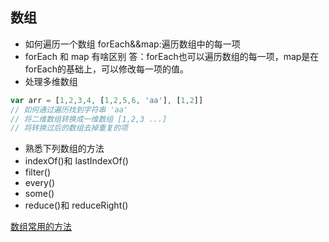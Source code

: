 ## 数组
* 如何遍历一个数组
  forEach&&map:遍历数组中的每一项
* forEach 和 map 有啥区别
答：forEach也可以遍历数组的每一项，map是在forEach的基础上，可以修改每一项的值。
* 处理多维数组
```js
var arr = [1,2,3,4, [1,2,5,6, 'aa'], [1,2]]
// 如何通过遍历找到字符串 'aa'
// 将二维数组转换成一维数组 [1,2,3 ...]
// 将转换过后的数组去掉重复的项
```
* 熟悉下列数组的方法
* indexOf()和 lastIndexOf()
* filter()
* every()
* some()
* reduce()和 reduceRight()

[数组常用的方法](https://www.cnblogs.com/obel/p/7016414.html)